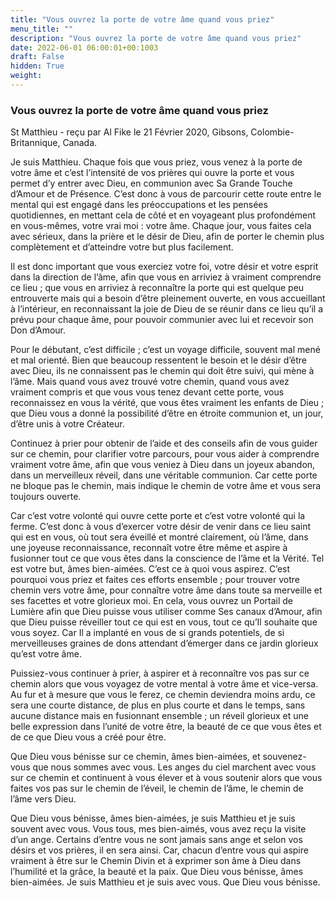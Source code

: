 ```yaml
---
title: "Vous ouvrez la porte de votre âme quand vous priez"
menu_title: ""
description: "Vous ouvrez la porte de votre âme quand vous priez"
date: 2022-06-01 06:00:01+00:1003
draft: False
hidden: True
weight:
---
```

### Vous ouvrez la porte de votre âme quand vous priez

St Matthieu - reçu par Al Fike le 21 Février 2020, Gibsons, Colombie-Britannique, Canada.

Je suis Matthieu. Chaque fois que vous priez, vous venez à la porte de votre âme et c’est l’intensité de vos prières qui ouvre la porte et vous permet d’y entrer avec Dieu, en communion avec Sa Grande Touche d’Amour et de Présence. C’est donc à vous de parcourir cette route entre le mental qui est engagé dans les préoccupations et les pensées quotidiennes, en mettant cela de côté et en voyageant plus profondément en vous-mêmes, votre vrai moi : votre âme. Chaque jour, vous faites cela avec sérieux, dans la prière et le désir de Dieu, afin de porter le chemin plus complètement et d’atteindre votre but plus facilement.

Il est donc important que vous exerciez votre foi, votre désir et votre esprit dans la direction de l’âme, afin que vous en arriviez à vraiment comprendre ce lieu ; que vous en arriviez à reconnaître la porte qui est quelque peu entrouverte mais qui a besoin d’être pleinement ouverte, en vous accueillant à l’intérieur, en reconnaissant la joie de Dieu de se réunir dans ce lieu qu’il a prévu pour chaque âme, pour pouvoir communier avec lui et recevoir son Don d’Amour.

Pour le débutant, c’est difficile ; c’est un voyage difficile, souvent mal mené et mal orienté. Bien que beaucoup ressentent le besoin et le désir d’être avec Dieu, ils ne connaissent pas le chemin qui doit être suivi, qui mène à l’âme. Mais quand vous avez trouvé votre chemin, quand vous avez vraiment compris et que vous vous tenez devant cette porte, vous reconnaissez en vous la vérité, que vous êtes vraiment les enfants de Dieu ; que Dieu vous a donné la possibilité d’être en étroite communion et, un jour, d’être unis à votre Créateur.

Continuez à prier pour obtenir de l’aide et des conseils afin de vous guider sur ce chemin, pour clarifier votre parcours, pour vous aider à comprendre vraiment votre âme, afin que vous veniez à Dieu dans un joyeux abandon, dans un merveilleux réveil, dans une véritable communion. Car cette porte ne bloque pas le chemin, mais indique le chemin de votre âme et vous sera toujours ouverte.

Car c’est votre volonté qui ouvre cette porte et c’est votre volonté qui la ferme. C’est donc à vous d’exercer votre désir de venir dans ce lieu saint qui est en vous, où tout sera éveillé et montré clairement, où l’âme, dans une joyeuse reconnaissance, reconnaît votre être même et aspire à fusionner tout ce que vous êtes dans la conscience de l’âme et la Vérité. Tel est votre but, âmes bien-aimées. C’est ce à quoi vous aspirez. C’est pourquoi vous priez et faites ces efforts ensemble ; pour trouver votre chemin vers votre âme, pour connaître votre âme dans toute sa merveille et ses facettes et votre glorieux moi. En cela, vous ouvrez un Portail de Lumière afin que Dieu puisse vous utiliser comme Ses canaux d’Amour, afin que Dieu puisse réveiller tout ce qui est en vous, tout ce qu’Il souhaite que vous soyez. Car Il a implanté en vous de si grands potentiels, de si merveilleuses graines de dons attendant d’émerger dans ce jardin glorieux qu’est votre âme.

Puissiez-vous continuer à prier, à aspirer et à reconnaître vos pas sur ce chemin alors que vous voyagez de votre mental à votre âme et vice-versa. Au fur et à mesure que vous le ferez, ce chemin deviendra moins ardu, ce sera une courte distance, de plus en plus courte et dans le temps, sans aucune distance mais en fusionnant ensemble ; un réveil glorieux et une belle expression dans l’unité de votre être, la beauté de ce que vous êtes et de ce que Dieu vous a créé pour être.

Que Dieu vous bénisse sur ce chemin, âmes bien-aimées, et souvenez-vous que nous sommes avec vous. Les anges du ciel marchent avec vous sur ce chemin et continuent à vous élever et à vous soutenir alors que vous faites vos pas sur le chemin de l’éveil, le chemin de l’âme, le chemin de l’âme vers Dieu.

Que Dieu vous bénisse, âmes bien-aimées, je suis Matthieu et je suis souvent avec vous. Vous tous, mes bien-aimés, vous avez reçu la visite d’un ange. Certains d’entre vous ne sont jamais sans ange et selon vos désirs et vos prières, il en sera ainsi. Car, chacun d’entre vous qui aspire vraiment à être sur le Chemin Divin et à exprimer son âme à Dieu dans l’humilité et la grâce, la beauté et la paix. Que Dieu vous bénisse, âmes bien-aimées. Je suis Matthieu et je suis avec vous. Que Dieu vous bénisse.
